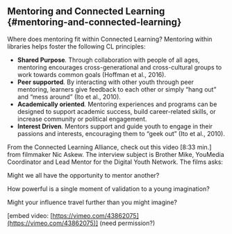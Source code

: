 ## Mentoring and Connected Learning {#mentoring-and-connected-learning}

Where does mentoring fit within Connected Learning? Mentoring within libraries helps foster the following CL principles:

*   **Shared Purpose**_._ Through collaboration with people of all ages, mentoring encourages cross-generational and cross-cultural groups to work towards common goals (Hoffman et al., 2016).
*   **Peer supported**_._ By interacting with other youth through peer mentoring, learners give feedback to each other or simply “hang out” and “mess around” (Ito et al., 2010).
*   **Academically oriented**_._ Mentoring experiences and programs can be designed to support academic success, build career-related skills, or increase community or political engagement.
*   **Interest Driven**_._ Mentors support and guide youth to engage in their passions and interests, encouraging them to “geek out” (Ito et al., 2010).

From the Connected Learning Alliance, check out this video [8:33 min.] from filmmaker Nic Askew. The interview subject is Brother Mike, YouMedia Coordinator and Lead Mentor for the Digital Youth Network. The films asks:

Might we all have the opportunity to mentor another?

How powerful is a single moment of validation to a young imagination?

Might your influence travel further than you might imagine?

[embed video: [https://vimeo.com/43862075](https://vimeo.com/43862075)] (need permission?)